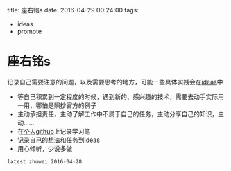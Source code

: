 title: 座右铭s
date: 2016-04-29 00:24:00
tags:
- ideas
- promote

# 座右铭s

记录自己需要注意的问题，以及需要思考的地方，可能一些具体实践会在[ideas](./ideas.md)中

* 等自己积累到一定程度的时候，遇到新的、感兴趣的技术，需要去动手实际用一用，哪怕是照抄官方的例子
* 主动承担责任，主动了解工作中不属于自己的任务，主动分享自己的知识，主动......
* 在[个人github](https://github.com/zhuwei05)上记录学习笔
* 记录自己的想法和任务到[ideas](./ideas.md)
* 用心倾听，少说多做

`latest zhuwei 2016-04-28`